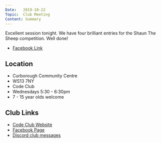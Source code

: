 ```yaml
---
Date:   2019-10-22
Topic:  Club Meeting
Content: Summary
---
```



Excellent session tonight. We have four brilliant entries for the Shaun The Sheep competition. Well done!

* [Facebook Link](https://www.facebook.com/1481985248595237/posts/2326165947510492/)

## Location

* Curborough Community Centre
* WS13 7NY
* Code Club
* Wednesdays 5:30 - 6:30pm
* 7 - 15 year olds welcome

## Club Links

* [Code Club Website](https://lichfield-code-club.github.io/)
* [Facebook Page](https://www.facebook.com/LichfieldCoders)
* [Discord club messages](https://discord.gg/szz6xGK)
